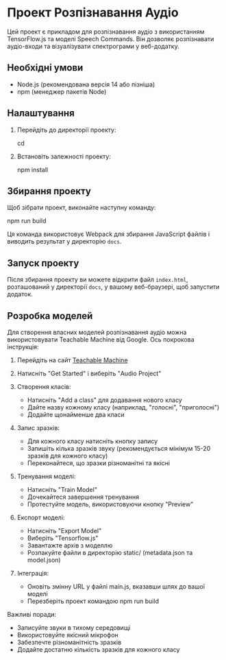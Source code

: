# Проект Розпізнавання Аудіо

Цей проект є прикладом для розпізнавання аудіо з використанням TensorFlow.js та моделі Speech Commands. Він дозволяє розпізнавати аудіо-входи та візуалізувати спектрограми у веб-додатку.

## Необхідні умови

- Node.js (рекомендована версія 14 або пізніша)
- npm (менеджер пакетів Node)

## Налаштування

1. Перейдіть до директорії проекту:

   cd <project-directory>

2. Встановіть залежності проекту:

   npm install

## Збирання проекту

Щоб зібрати проект, виконайте наступну команду:

   npm run build

Ця команда використовує Webpack для збирання JavaScript файлів і виводить результат у директорію `docs`.

## Запуск проекту

Після збирання проекту ви можете відкрити файл `index.html`, розташований у директорії `docs`, у вашому веб-браузері, щоб запустити додаток.

## Розробка моделей

Для створення власних моделей розпізнавання аудіо можна використовувати Teachable Machine від Google. Ось покрокова інструкція:

1. Перейдіть на сайт [Teachable Machine](https://teachablemachine.withgoogle.com/)

2. Натисніть "Get Started" і виберіть "Audio Project"

3. Створення класів:
   - Натисніть "Add a class" для додавання нового класу
   - Дайте назву кожному класу (наприклад, "голосні", "приголосні")
   - Додайте щонайменше два класи

4. Запис зразків:
   - Для кожного класу натисніть кнопку запису
   - Запишіть кілька зразків звуку (рекомендується мінімум 15-20 зразків для кожного класу)
   - Переконайтеся, що зразки різноманітні та якісні

5. Тренування моделі:
   - Натисніть "Train Model"
   - Дочекайтеся завершення тренування
   - Протестуйте модель, використовуючи кнопку "Preview"

6. Експорт моделі:
   - Натисніть "Export Model"
   - Виберіть "Tensorflow.js"
   - Завантажте архів з моделлю
   - Розпакуйте файли в директорію static/ (metadata.json та model.json)

7. Інтеграція:
   - Оновіть змінну URL у файлі main.js, вказавши шлях до вашої моделі
   - Перезберіть проект командою npm run build

Важливі поради:
- Записуйте звуки в тихому середовищі
- Використовуйте якісний мікрофон
- Забезпечте різноманітність зразків
- Додайте достатню кількість зразків для кожного класу
